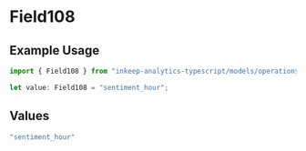 # Field108

## Example Usage

```typescript
import { Field108 } from "inkeep-analytics-typescript/models/operations";

let value: Field108 = "sentiment_hour";
```

## Values

```typescript
"sentiment_hour"
```
